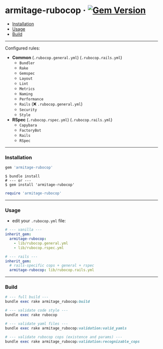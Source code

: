 # armitage-rubocop &middot; [![Gem Version](https://badge.fury.io/rb/armitage-rubocop.svg)](https://badge.fury.io/rb/armitage-rubocop)

- [Installation](#installation)
- [Usage](#usage)
- [Build](#build)

---

Configured rules:

- **Common** (`.rubocop.general.yml`) (`.rubocop.rails.yml`)
  - `Bundler`
  - `Rake`
  - `Gemspec`
  - `Layout`
  - `Lint`
  - `Metrics`
  - `Naming`
  - `Performance`
  - `Rails` (❌ `.rubocop.general.yml`)
  - `Security`
  - `Style`
- **RSpec** (`.rubocop.rspec.yml`) (`.rubocop.rails.yml`)
  - `Capybara`
  - `FactoryBot`
  - `Rails`
  - `RSpec`

---

### Installation
```ruby
gem 'armitage-rubocop'
```

```shell
$ bundle install
# --- or ---
$ gem install 'armitage-rubocop'
```

```ruby
require 'armitage-rubocop'
```

---

### Usage

- edit your `.rubocop.yml` file:

```yaml
# --- vanilla ---
inherit_gem:
  armitage-rubocop:
    - lib/rubocop.general.yml
    - lib/rubocop.rspec.yml
```

```yaml
# --- rails ---
inherit_gem:
  # rails-specific cops + general + rspec
  armitage-rubocop: lib/rubocop.rails.yml
```

---

### Build

```ruby
# --- full build ---
bundle exec rake armitage_rubocop:build

# --- validate code style ---
bundle exec rake rubocop

# --- validate yaml files ---
bundle exec rake armitage_rubocop:validation:valid_yamls

# --- validate rubocop cops (existence and params) ---
bundle exec rake armitage_rubocop:validation:recognizable_cops
```
